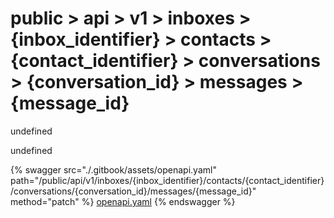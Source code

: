 # public > api > v1 > inboxes > {inbox_identifier} > contacts > {contact_identifier} > conversations > {conversation_id} > messages > {message_id}

undefined

undefined


{% swagger src="./.gitbook/assets/openapi.yaml" path="/public/api/v1/inboxes/{inbox_identifier}/contacts/{contact_identifier}/conversations/{conversation_id}/messages/{message_id}" method="patch" %}
[openapi.yaml](<./.gitbook/assets/openapi.yaml>)
{% endswagger %}